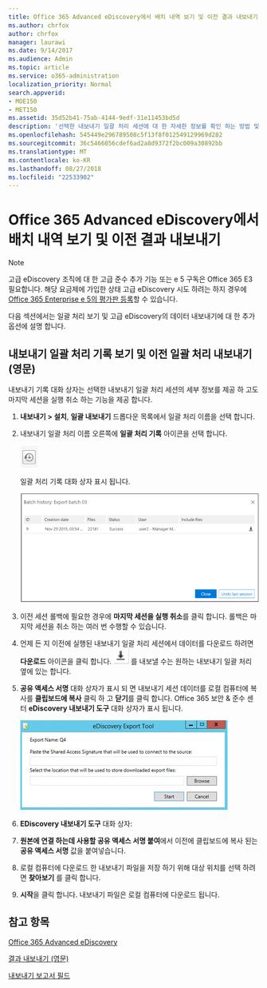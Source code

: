 ```yaml
---
title: Office 365 Advanced eDiscovery에서 배치 내역 보기 및 이전 결과 내보내기
ms.author: chrfox
author: chrfox
manager: laurawi
ms.date: 9/14/2017
ms.audience: Admin
ms.topic: article
ms.service: o365-administration
localization_priority: Normal
search.appverid:
- MOE150
- MET150
ms.assetid: 35d52b41-75ab-4144-9edf-31e11453bd5d
description: '선택한 내보내기 일괄 처리 세션에 대 한 자세한 정보를 확인 하는 방법 및 Office 365 고급 eDiscovery의 마지막 내보내기 세션을 취소 하는 방법에 알아봅니다.  '
ms.openlocfilehash: 545449e296789508c5f13f8f012549129969d282
ms.sourcegitcommit: 36c5466056cdef6ad2a8d9372f2bc009a30892bb
ms.translationtype: MT
ms.contentlocale: ko-KR
ms.lasthandoff: 08/27/2018
ms.locfileid: "22533902"
---
```

# <a name="view-batch-history-and-export-past-results-in-office-365-advanced-ediscovery"></a>Office 365 Advanced eDiscovery에서 배치 내역 보기 및 이전 결과 내보내기

> [!NOTE]
> 고급 eDiscovery 조직에 대 한 고급 준수 추가 기능 또는 e 5 구독은 Office 365 E3 필요합니다. 해당 요금제에 가입한 상태 고급 eDiscovery 시도 하려는 하지 경우에 [Office 365 Enterprise e 5의 평가판 등록](https://go.microsoft.com/fwlink/p/?LinkID=698279)할 수 있습니다. 
  
다음 섹션에서는 일괄 처리 보기 및 고급 eDiscovery의 데이터 내보내기에 대 한 추가 옵션에 설명 합니다. 
  
## <a name="viewing-export-batch-history-and-exporting-previous-batches"></a>내보내기 일괄 처리 기록 보기 및 이전 일괄 처리 내보내기 (영문)

내보내기 기록 대화 상자는 선택한 내보내기 일괄 처리 세션의 세부 정보를 제공 하 고도 마지막 세션을 실행 취소 하는 기능을 제공 합니다.
  
1. **내보내기 \> 설치**, **일괄 내보내기** 드롭다운 목록에서 일괄 처리 이름을 선택 합니다. 
    
2. 내보내기 일괄 처리 이름 오른쪽에 **일괄 처리 기록** 아이콘을 선택 합니다. 
    
    ![내보내기 배치 내역 아이콘](media/a14f6ef9-0c3c-4851-b65d-9380f2d8a38a.gif)
  
    일괄 처리 기록 대화 상자 표시 됩니다.
    
    ![내보내기 배치 내역](media/04c5b75c-348c-491d-b4fe-716659333890.png)
  
3. 이전 세션 롤백에 필요한 경우에 **마지막 세션을 실행 취소**를 클릭 합니다. 롤백은 마지막 세션을 취소 하는 여러 번 수행할 수 있습니다.
    
4. 언제 든 지 이전에 실행된 내보내기 일괄 처리 세션에서 데이터를 다운로드 하려면 **다운로드** 아이콘을 클릭 합니다. ![내보내기 일괄 처리 내용 다운로드 아이콘](media/de69b920-a6ac-4ddb-b93e-e1cc5888e6c4.gif) 를 내보낼 수는 원하는 내보내기 일괄 처리 옆에 있는 합니다. 
    
5. **공유 액세스 서명** 대화 상자가 표시 되 면 내보내기 세션 데이터를 로컬 컴퓨터에 복사를 **클립보드에 복사** 클릭 하 고 **닫기**를 클릭 합니다. Office 365 보안 &amp; 준수 센터 **eDiscovery 내보내기 도구** 대화 상자가 표시 됩니다. 
    
    ![EDiscovery 대화 내보내기](media/01f79d2d-6da0-45e6-9c6f-ab12347572cb.gif)
  
6. **EDiscovery 내보내기 도구** 대화 상자: 
    
1. **원본에 연결 하는데 사용할 공유 액세스 서명 붙여**에서 이전에 클립보드에 복사 된는 **공유 액세스 서명** 값을 붙여넣습니다. 
    
2. 로컬 컴퓨터에 다운로드 한 내보내기 파일을 저장 하기 위해 대상 위치를 선택 하려면 **찾아보기** 를 클릭 합니다. 
    
3. **시작**을 클릭 합니다. 내보내기 파일은 로컬 컴퓨터에 다운로드 됩니다. 
    
## <a name="see-also"></a>참고 항목

[Office 365 Advanced eDiscovery](office-365-advanced-ediscovery.md)
  
[결과 내보내기 (영문)](export-results-in-advanced-ediscovery.md)

[내보내기 보고서 필드](export-report-fields-in-advanced-ediscovery.md)

